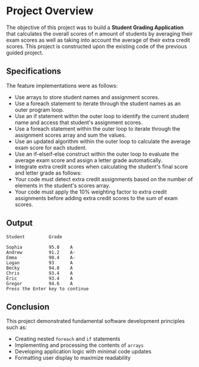 # Project Overview

The objective of this project was to build a **Student Grading Application** that calculates the overall scores of *n* amount of students by averaging their exam scores as well as taking into account the average of their extra credit scores. This project is constructed upon the existing code of the previous guided project.

## Specifications

The feature implementations were as follows:
- Use arrays to store student names and assignment scores.
- Use a foreach statement to iterate through the student names as an outer program loop.
- Use an if statement within the outer loop to identify the current student name and access that student's assignment scores.
- Use a foreach statement within the outer loop to iterate through the assignment scores array and sum the values.
- Use an updated algorithm within the outer loop to calculate the average exam score for each student.
- Use an if-elseif-else construct within the outer loop to evaluate the average exam score and assign a letter grade automatically.
- Integrate extra credit scores when calculating the student's final score and letter grade as follows:
- Your code must detect extra credit assignments based on the number of elements in the student's scores array.
- Your code must apply the 10% weighting factor to extra credit assignments before adding extra credit scores to the sum of exam scores.

## Output

```
Student         Grade

Sophia          95.8    A 
Andrew          91.2    A-
Emma            90.4    A-
Logan           93      A 
Becky           94.8    A 
Chris           93.4    A 
Eric            93.4    A 
Gregor          94.6    A 
Press the Enter key to continue
```

## Conclusion

This project demonstrated fundamental software development principles such as:
- Creating nested `foreach` and `if` statements
- Implementing and processing the contents of `arrays`
- Developing application logic with minimal code updates
- Formatting user display to maximize readability